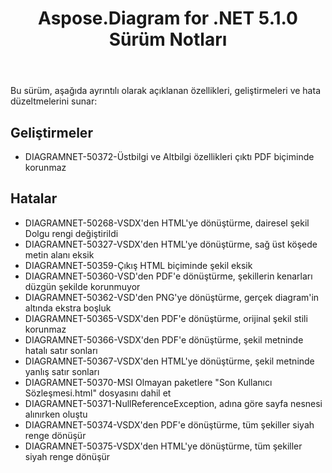 ﻿---
title: Aspose.Diagram for .NET 5.1.0 Sürüm Notları
type: docs
weight: 90
url: /tr/net/aspose-diagram-for-net-5-1-0-release-notes/
---
Bu sürüm, aşağıda ayrıntılı olarak açıklanan özellikleri, geliştirmeleri ve hata düzeltmelerini sunar:
## **Geliştirmeler**
- DIAGRAMNET-50372-Üstbilgi ve Altbilgi özellikleri çıktı PDF biçiminde korunmaz
## **Hatalar**
- DIAGRAMNET-50268-VSDX'den HTML'ye dönüştürme, dairesel şekil Dolgu rengi değiştirildi
- DIAGRAMNET-50327-VSDX'den HTML'ye dönüştürme, sağ üst köşede metin alanı eksik
- DIAGRAMNET-50359-Çıkış HTML biçiminde şekil eksik
- DIAGRAMNET-50360-VSD'den PDF'e dönüştürme, şekillerin kenarları düzgün şekilde korunmuyor
- DIAGRAMNET-50362-VSD'den PNG'ye dönüştürme, gerçek diagram'in altında ekstra boşluk
- DIAGRAMNET-50365-VSDX'den PDF'e dönüştürme, orijinal şekil stili korunmaz
- DIAGRAMNET-50366-VSDX'den PDF'e dönüştürme, şekil metninde hatalı satır sonları
- DIAGRAMNET-50367-VSDX'den HTML'ye dönüştürme, şekil metninde yanlış satır sonları
- DIAGRAMNET-50370-MSI Olmayan paketlere "Son Kullanıcı Sözleşmesi.html" dosyasını dahil et
- DIAGRAMNET-50371-NullReferenceException, adına göre sayfa nesnesi alınırken oluştu
- DIAGRAMNET-50374-VSDX'den PDF'e dönüştürme, tüm şekiller siyah renge dönüşür
- DIAGRAMNET-50375-VSDX'den HTML'ye dönüştürme, tüm şekiller siyah renge dönüşür
